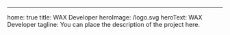 ---

home: true
title: WAX Developer
heroImage: /logo.svg
heroText: WAX Developer
tagline: You can place the description of the project here.

